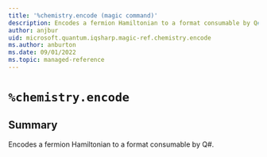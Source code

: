 ```yaml
---
title: '%chemistry.encode (magic command)'
description: Encodes a fermion Hamiltonian to a format consumable by Q#.
author: anjbur
uid: microsoft.quantum.iqsharp.magic-ref.chemistry.encode
ms.author: anburton
ms.date: 09/01/2022
ms.topic: managed-reference
---
```


<!--
    NB: This file has been automatically generated from Microsoft.Quantum.Chemistry.Jupyter.dll,
        please do not manually edit it.

    [DEBUG] JSON source:
        {"Name": "%chemistry.encode", "Documentation": {"Summary": "Encodes a fermion Hamiltonian to a format consumable by Q#.", "Full": null, "Description": null, "Remarks": null, "Examples": null, "SeeAlso": null}, "AssemblyName": "Microsoft.Quantum.Chemistry.Jupyter"}
-->

# `%chemistry.encode`

## Summary

Encodes a fermion Hamiltonian to a format consumable by Q#.
